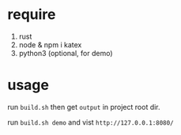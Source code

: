 # require
1. rust
2. node & npm i katex
3. python3 (optional, for demo)

# usage
run `build.sh` then get `output` in project root dir.

run `build.sh demo` and vist `http://127.0.0.1:8080/` 